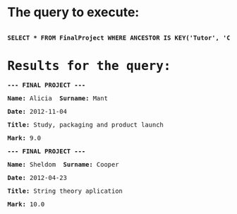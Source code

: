 <html><body><h1>The query to execute:</h1><pre><p><b>SELECT * FROM FinalProject WHERE ANCESTOR IS KEY('Tutor', 'Carol') AND pages >= 100 AND pages < 300 ORDER BY pages ASC, name ASC</b><h1>Results for the query:</h1><p><b>--- FINAL PROJECT ---</b><p><b>Name:</b> Alicia  <b>Surname:</b> Mant </p><p><b>Date:</b> 2012-11-04 </p><p><b>Title:</b> Study, packaging and product launch </p><p><b>Mark:</b> 9.0  <p><b>--- FINAL PROJECT ---</b><p><b>Name:</b> Sheldom  <b>Surname:</b> Cooper </p><p><b>Date:</b> 2012-04-23 </p><p><b>Title:</b> String theory aplication </p><p><b>Mark:</b> 10.0  </pre></body></html>
